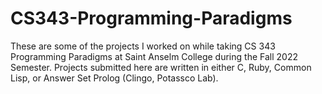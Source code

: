 # CS343-Programming-Paradigms
These are some of the projects I worked on while taking CS 343 Programming Paradigms at Saint Anselm College during the Fall 2022 Semester. Projects submitted here are written in either C, Ruby, Common Lisp, or Answer Set Prolog (Clingo, Potassco Lab).
